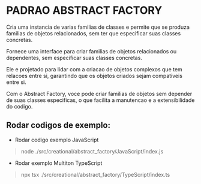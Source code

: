 # PADRAO ABSTRACT FACTORY

Cria uma instancia de varias familias de classes
e permite que se produza familias de objetos relacionados,
sem ter que especificar suas classes concretas.

Fornece uma interface para criar familias de objetos relacionados ou dependentes, sem especificar suas classes concretas. 

Ele e projetado para lidar com a criacao de objetos complexos que tem relacoes entre si, garantindo que os objetos criados sejam compativeis entre si.

Com o Abstract Factory, voce pode criar familias de objetos sem depender de suas classes especificas, o que facilita a manutencao e a extensibilidade do codigo.


## Rodar codigos de exemplo:

* Rodar codigo exemplo JavaScript

> node ./src/creational/abstract_factory/JavaScript/index.js

* Rodar exemplo Multiton TypeScript

> npx tsx ./src/creational/abstract_factory/TypeScript/index.ts
